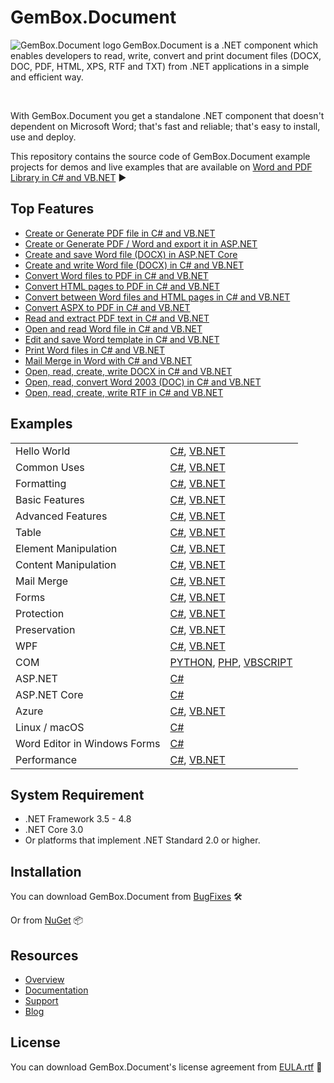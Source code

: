 # GemBox.Document

<img src="https://www.gemboxsoftware.com/images/NugetGbd.png" alt="GemBox.Document logo" align="left" />

GemBox.Document is a .NET component which enables developers to read, write, convert and print document files (DOCX, DOC, PDF, HTML, XPS, RTF and TXT) from .NET applications in a simple and efficient way.

<br/>

With GemBox.Document you get a standalone .NET component that doesn't dependent on Microsoft Word; that's fast and reliable; that's easy to install, use and deploy.

This repository contains the source code of GemBox.Document example projects for demos and live examples that are available on [Word and PDF Library in C# and VB.NET](https://www.gemboxsoftware.com/document/examples/c-sharp-vb-net-word-pdf-library/801) ▶

## Top Features

* [Create or Generate PDF file in C# and VB.NET](https://www.gemboxsoftware.com/document/articles/c-sharp-vb-net-create-generate-pdf)
* [Create or Generate PDF / Word and export it in ASP.NET](https://www.gemboxsoftware.com/document/examples/asp-net-create-generate-export-pdf-word/5101)
* [Create and save Word file (DOCX) in ASP.NET Core](https://www.gemboxsoftware.com/document/examples/asp-net-core-create-word-docx-pdf/5601)
* [Create and write Word file (DOCX) in C# and VB.NET](https://www.gemboxsoftware.com/document/examples/c-sharp-vb-net-create-write-word-file/302)
* [Convert Word files to PDF in C# and VB.NET](https://www.gemboxsoftware.com/document/examples/c-sharp-convert-word-to-pdf/304)
* [Convert HTML pages to PDF in C# and VB.NET](https://www.gemboxsoftware.com/document/examples/c-sharp-convert-html-to-pdf/307)
* [Convert between Word files and HTML pages in C# and VB.NET](https://www.gemboxsoftware.com/document/examples/c-sharp-convert-word-to-from-html/105)
* [Convert ASPX to PDF in C# and VB.NET](https://www.gemboxsoftware.com/document/articles/convert-aspx-to-pdf)
* [Read and extract PDF text in C# and VB.NET](https://www.gemboxsoftware.com/document/examples/c-sharp-read-extract-pdf-text/305)
* [Open and read Word file in C# and VB.NET](https://www.gemboxsoftware.com/document/examples/c-sharp-vb-net-open-read-word-file/301)
* [Edit and save Word template in C# and VB.NET](https://www.gemboxsoftware.com/document/examples/c-sharp-vb-net-edit-save-word-template/303)
* [Print Word files in C# and VB.NET](https://www.gemboxsoftware.com/document/examples/c-sharp-vb-net-print-word/351)
* [Mail Merge in Word with C# and VB.NET](https://www.gemboxsoftware.com/document/examples/c-sharp-vb-net-mail-merge-word/901)
* [Open, read, create, write DOCX in C# and VB.NET](https://www.gemboxsoftware.com/document/articles/c-sharp-vb-net-docx)
* [Open, read, convert Word 2003 (DOC) in C# and VB.NET](https://www.gemboxsoftware.com/document/articles/c-sharp-vb-net-word-2003-doc)
* [Open, read, create, write RTF in C# and VB.NET](https://www.gemboxsoftware.com/document/articles/c-sharp-vb-net-rtf)

## Examples

| | |
| --- | --- |
| Hello World | [C#](https://github.com/GemBox-d-o-o/GemBox.Document.Examples/tree/master/C%23/Hello%20World), [VB.NET](https://github.com/GemBox-d-o-o/GemBox.Document.Examples/tree/master/VB.NET/Hello%20World) |
| Common Uses | [C#](https://github.com/GemBox-d-o-o/GemBox.Document.Examples/tree/master/C%23/Common%20Uses), [VB.NET](https://github.com/GemBox-d-o-o/GemBox.Document.Examples/tree/master/VB.NET/Common%20Uses) |
| Formatting | [C#](https://github.com/GemBox-d-o-o/GemBox.Document.Examples/tree/master/C%23/Formatting), [VB.NET](https://github.com/GemBox-d-o-o/GemBox.Document.Examples/tree/master/VB.NET/Formatting) |
| Basic Features | [C#](https://github.com/GemBox-d-o-o/GemBox.Document.Examples/tree/master/C%23/Basic%20Features), [VB.NET](https://github.com/GemBox-d-o-o/GemBox.Document.Examples/tree/master/VB.NET/Basic%20Features) |
| Advanced Features | [C#](https://github.com/GemBox-d-o-o/GemBox.Document.Examples/tree/master/C%23/Advanced%20Features), [VB.NET](https://github.com/GemBox-d-o-o/GemBox.Document.Examples/tree/master/VB.NET/Advanced%20Features) |
| Table | [C#](https://github.com/GemBox-d-o-o/GemBox.Document.Examples/tree/master/C%23/Table), [VB.NET](https://github.com/GemBox-d-o-o/GemBox.Document.Examples/tree/master/VB.NET/Table) |
| Element Manipulation | [C#](https://github.com/GemBox-d-o-o/GemBox.Document.Examples/tree/master/C%23/Element%20Manipulation), [VB.NET](https://github.com/GemBox-d-o-o/GemBox.Document.Examples/tree/master/VB.NET/Element%20Manipulation) |
| Content Manipulation | [C#](https://github.com/GemBox-d-o-o/GemBox.Document.Examples/tree/master/C%23/Content%20Manipulation), [VB.NET](https://github.com/GemBox-d-o-o/GemBox.Document.Examples/tree/master/VB.NET/Content%20Manipulation) |
| Mail Merge | [C#](https://github.com/GemBox-d-o-o/GemBox.Document.Examples/tree/master/C%23/Mail%20Merge), [VB.NET](https://github.com/GemBox-d-o-o/GemBox.Document.Examples/tree/master/VB.NET/Mail%20Merge) |
| Forms | [C#](https://github.com/GemBox-d-o-o/GemBox.Document.Examples/tree/master/C%23/Forms), [VB.NET](https://github.com/GemBox-d-o-o/GemBox.Document.Examples/tree/master/VB.NET/Forms) |
| Protection | [C#](https://github.com/GemBox-d-o-o/GemBox.Document.Examples/tree/master/C%23/Protection), [VB.NET](https://github.com/GemBox-d-o-o/GemBox.Document.Examples/tree/master/VB.NET/Protection) |
| Preservation | [C#](https://github.com/GemBox-d-o-o/GemBox.Document.Examples/tree/master/C%23/Preservation), [VB.NET](https://github.com/GemBox-d-o-o/GemBox.Document.Examples/tree/master/VB.NET/Preservation) |
| WPF | [C#](https://github.com/GemBox-d-o-o/GemBox.Document.Examples/tree/master/C%23/WPF), [VB.NET](https://github.com/GemBox-d-o-o/GemBox.Document.Examples/tree/master/VB.NET/WPF) |
| COM | [PYTHON](https://github.com/GemBox-d-o-o/GemBox.Document.Examples/blob/master/PYTHON%2C%20PHP%2C%20VBSCRIPT/Program.py), [PHP](https://github.com/GemBox-d-o-o/GemBox.Document.Examples/blob/master/PYTHON%2C%20PHP%2C%20VBSCRIPT/Program.php), [VBSCRIPT](https://github.com/GemBox-d-o-o/GemBox.Document.Examples/blob/master/PYTHON%2C%20PHP%2C%20VBSCRIPT/Program.asp) |
| ASP.NET | [C#](https://github.com/GemBox-d-o-o/GemBox.Document.Examples/tree/master/C%23/ASP.NET) |
| ASP.NET Core | [C#](https://github.com/GemBox-d-o-o/GemBox.Document.Examples/tree/master/C%23/ASP.NET%20Core) |
| Azure | [C#](https://github.com/GemBox-d-o-o/GemBox.Document.Examples/tree/master/C%23/Azure), [VB.NET](https://github.com/GemBox-d-o-o/GemBox.Document.Examples/tree/master/VB.NET/Azure) |
| Linux / macOS | [C#](https://github.com/GemBox-d-o-o/GemBox.Document.Examples/tree/master/C%23/Linux_macOS) |
| Word Editor in Windows Forms | [C#](https://github.com/GemBox-d-o-o/GemBox.Document.Examples/tree/master/C%23/Word%20Editor%20in%20Windows%20Forms) |
| Performance | [C#](https://github.com/GemBox-d-o-o/GemBox.Document.Examples/tree/master/C%23/Performance), [VB.NET](https://github.com/GemBox-d-o-o/GemBox.Document.Examples/tree/master/VB.NET/Performance) |

## System Requirement

* .NET Framework 3.5 - 4.8
* .NET Core 3.0
* Or platforms that implement .NET Standard 2.0 or higher.

## Installation

You can download GemBox.Document from [BugFixes](https://www.gemboxsoftware.com/document/downloads/bugfixes.html) 🛠️

Or from [NuGet](https://www.nuget.org/packages/GemBox.Document/) 📦

## Resources

* [Overview](https://www.gemboxsoftware.com/document)
* [Documentation](https://www.gemboxsoftware.com/document/docs/introduction.html)
* [Support](https://www.gemboxsoftware.com/document/support)
* [Blog](https://www.gemboxsoftware.com/gembox-document)

## License

You can download GemBox.Document's license agreement from [EULA.rtf](https://www.gemboxsoftware.com/EULA.rtf) 📝

